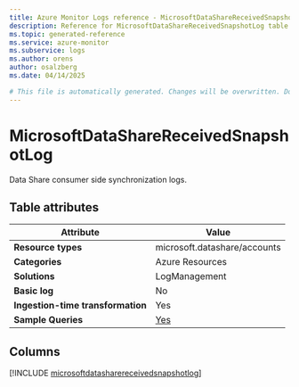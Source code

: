 ```yaml
---
title: Azure Monitor Logs reference - MicrosoftDataShareReceivedSnapshotLog
description: Reference for MicrosoftDataShareReceivedSnapshotLog table in Azure Monitor Logs.
ms.topic: generated-reference
ms.service: azure-monitor
ms.subservice: logs
ms.author: orens
author: osalzberg
ms.date: 04/14/2025

# This file is automatically generated. Changes will be overwritten. Do not change this file directly.
---
```


# MicrosoftDataShareReceivedSnapshotLog

Data Share consumer side synchronization logs.


## Table attributes

|Attribute|Value|
|---|---|
|**Resource types**|microsoft.datashare/accounts|
|**Categories**|Azure Resources|
|**Solutions**| LogManagement|
|**Basic log**|No|
|**Ingestion-time transformation**|Yes|
|**Sample Queries**|[Yes](/azure/azure-monitor/reference/queries/microsoftdatasharereceivedsnapshotlog)|



## Columns
  
[!INCLUDE [microsoftdatasharereceivedsnapshotlog](~/reusable-content/ce-skilling/azure/includes/azure-monitor/reference/tables/microsoftdatasharereceivedsnapshotlog-include.md)]
